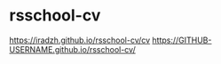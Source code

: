 # rsschool-cv
https://iradzh.github.io/rsschool-cv/cv
https://GITHUB-USERNAME.github.io/rsschool-cv/
